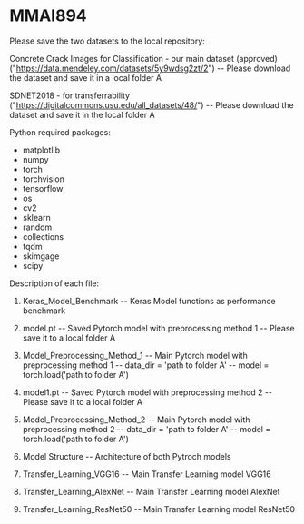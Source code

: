 # MMAI894
Please save the two datasets to the local repository:


Concrete Crack Images for Classification - our main dataset (approved) ("https://data.mendeley.com/datasets/5y9wdsg2zt/2")
-- Please download the dataset and save it in a local folder A


SDNET2018 - for transferrability ("https://digitalcommons.usu.edu/all_datasets/48/")
-- Please download the dataset and save it in the local folder A



Python required packages:

- matplotlib
- numpy
- torch
- torchvision
- tensorflow
- os
- cv2
- sklearn
- random
- collections
- tqdm
- skimgage
- scipy


Description of each file:

1. Keras_Model_Benchmark
-- Keras Model functions as performance benchmark

2. model.pt
-- Saved Pytorch model with preprocessing method 1
-- Please save it to a local folder A

3. Model_Preprocessing_Method_1
-- Main Pytorch model with preprocessing method 1
-- data_dir = 'path to folder A'
-- model = torch.load('path to folder A')

4. model1.pt
-- Saved Pytorch model with preprocessing method 2
-- Please save it to a local folder A

5. Model_Preprocessing_Method_2
-- Main Pytorch model with preprocessing method 2
-- data_dir = 'path to folder A'
-- model = torch.load('path to folder A')

6. Model Structure
-- Architecture of both Pytroch models

7. Transfer_Learning_VGG16
-- Main Transfer Learning model VGG16

8. Transfer_Learning_AlexNet
-- Main Transfer Learning model AlexNet

9. Transfer_Learning_ResNet50
-- Main Transfer Learning model ResNet50
